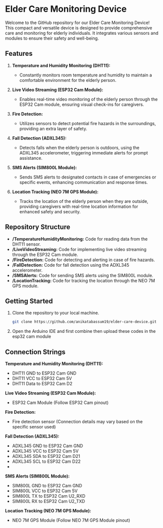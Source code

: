 # Elder Care Monitoring Device

Welcome to the GitHub repository for our Elder Care Monitoring Device! This compact and versatile device is designed to provide comprehensive care and monitoring for elderly individuals. It integrates various sensors and modules to ensure their safety and well-being.

## Features

1. **Temperature and Humidity Monitoring (DHT11):**
   - Constantly monitors room temperature and humidity to maintain a comfortable environment for the elderly person.

2. **Live Video Streaming (ESP32 Cam Module):**
   - Enables real-time video monitoring of the elderly person through the ESP32 Cam module, ensuring visual check-ins for caregivers.

3. **Fire Detection:**
   - Utilizes sensors to detect potential fire hazards in the surroundings, providing an extra layer of safety.

4. **Fall Detection (ADXL345):**
   - Detects falls when the elderly person is outdoors, using the ADXL345 accelerometer, triggering immediate alerts for prompt assistance.

5. **SMS Alerts (SIM800L Module):**
   - Sends SMS alerts to designated contacts in case of emergencies or specific events, enhancing communication and response times.

6. **Location Tracking (NEO 7M GPS Module):**
   - Tracks the location of the elderly person when they are outside, providing caregivers with real-time location information for enhanced safety and security.

## Repository Structure

- **/TemperatureHumidityMonitoring:** Code for reading data from the DHT11 sensor.
- **/LiveVideoStreaming:** Code for implementing live video streaming through the ESP32 Cam module.
- **/FireDetection:** Code for detecting and alerting in case of fire hazards.
- **/FallDetection:** Code for fall detection using the ADXL345 accelerometer.
- **/SMSAlerts:** Code for sending SMS alerts using the SIM800L module.
- **/LocationTracking:** Code for tracking the location through the NEO 7M GPS module.

## Getting Started

1. Clone the repository to your local machine.

   ```bash
   git clone https://github.com/anikatabassum19/elder-care-device.git
2. Open the Arduino IDE and first combine then upload these codes in the esp32 cam module

## Connection Strings

 **Temperature and Humidity Monitoring (DHT11):**
   - DHT11 GND to ESP32 Cam GND
   - DHT11 VCC to ESP32 Cam 5V
   - DHT11 Data to ESP32 Cam D2

 **Live Video Streaming (ESP32 Cam Module):**
   - ESP32 Cam Module (Follow ESP32 Cam pinout)

 **Fire Detection:**
   - Fire detection sensor (Connection details may vary based on the specific sensor used)

 **Fall Detection (ADXL345):**
   - ADXL345 GND to ESP32 Cam GND
   - ADXL345 VCC to ESP32 Cam 5V
   - ADXL345 SDA to ESP32 Cam D21
   - ADXL345 SCL to ESP32 Cam D22
   - 
**SMS Alerts (SIM800L Module):**
   - SIM800L GND to ESP32 Cam GND
   - SIM800L VCC to ESP32 Cam 5V
   - SIM800L TX to ESP32 Cam U2_RXD
   - SIM800L RX to ESP32 Cam U2_TXD

**Location Tracking (NEO 7M GPS Module):**
   - NEO 7M GPS Module (Follow NEO 7M GPS Module pinout)


